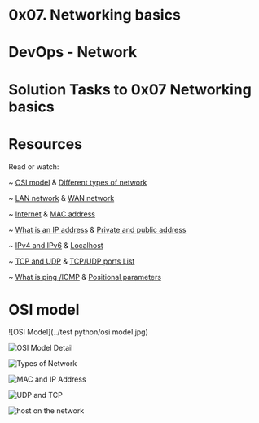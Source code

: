 # 0x07. Networking basics

# DevOps - Network

# Solution Tasks to 0x07 Networking basics

# Resources

Read or watch:

~ [OSI model](https://en.wikipedia.org/wiki/OSI_model) & [Different types of network](https://www.lifewire.com/lans-wans-and-other-area-networks-817376)

~ [LAN network](https://en.wikipedia.org/wiki/Local_area_network) & [WAN network](https://en.wikipedia.org/wiki/Wide_area_network)

~ [Internet](https://en.wikipedia.org/wiki/Internet) & [MAC address](https://whatismyipaddress.com/mac-address)

~ [What is an IP address](https://www.bleepingcomputer.com/tutorials/ip-addresses-explained/) & [Private and public address](https://www.iplocation.net/public-vs-private-ip-address)

~ [IPv4 and IPv6](https://www.webopedia.com/insights/ipv6-ipv4-difference/) & [Localhost](https://en.wikipedia.org/wiki/Localhost)

~ [TCP and UDP](https://www.howtogeek.com/190014/htg-explains-what-is-the-difference-between-tcp-and-udp/) & [TCP/UDP ports List](https://en.wikipedia.org/wiki/List_of_TCP_and_UDP_port_numbers)

~ [What is ping /ICMP](https://en.wikipedia.org/wiki/Ping_%28networking_utility%29) & [Positional parameters](https://wiki.bash-hackers.org/scripting/posparams)

# OSI model

![OSI Model](../test python/osi model.jpg)

![OSI Model Detail](https://s3.amazonaws.com/alx-intranet.hbtn.io/uploads/medias/2020/9/0fc96bd99faa7941b18bcae4c5f90c6acd11791d.jpg?X-Amz-Algorithm=AWS4-HMAC-SHA256&X-Amz-Credential=AKIARDDGGGOUSBVO6H7D%2F20230201%2Fus-east-1%2Fs3%2Faws4_request&X-Amz-Date=20230201T203148Z&X-Amz-Expires=86400&X-Amz-SignedHeaders=host&X-Amz-Signature=fdc515641087a88a890ffb687752eb9cd43ec7f33e293a30cf935c7c0a596018)

![Types of Network](https://s3.amazonaws.com/alx-intranet.hbtn.io/uploads/medias/2020/9/4b995d4f8078b44afa968d68a98035d2bd7e8fac.jpg?X-Amz-Algorithm=AWS4-HMAC-SHA256&X-Amz-Credential=AKIARDDGGGOUSBVO6H7D%2F20230201%2Fus-east-1%2Fs3%2Faws4_request&X-Amz-Date=20230201T203148Z&X-Amz-Expires=86400&X-Amz-SignedHeaders=host&X-Amz-Signature=3068750d71d4d7693836713ec2be6032bb3c2d351899175992dfad1976968c8b)

![MAC and IP Address](https://s3.amazonaws.com/alx-intranet.hbtn.io/uploads/medias/2020/9/1e348ba3bcbb094b02922f821ffeb3d8c5438b7b.jpg?X-Amz-Algorithm=AWS4-HMAC-SHA256&X-Amz-Credential=AKIARDDGGGOUSBVO6H7D%2F20230202%2Fus-east-1%2Fs3%2Faws4_request&X-Amz-Date=20230202T192301Z&X-Amz-Expires=86400&X-Amz-SignedHeaders=host&X-Amz-Signature=cc3a7ddd4c00b6b6c683a270f334b183b275fc012d5be7a1604196756d900306)

![UDP and TCP](https://s3.amazonaws.com/alx-intranet.hbtn.io/uploads/medias/2020/9/3d92e3c4a470f8ecf4c73db511fcbbadaa002e1c.jpg?X-Amz-Algorithm=AWS4-HMAC-SHA256&X-Amz-Credential=AKIARDDGGGOUSBVO6H7D%2F20230202%2Fus-east-1%2Fs3%2Faws4_request&X-Amz-Date=20230202T192301Z&X-Amz-Expires=86400&X-Amz-SignedHeaders=host&X-Amz-Signature=ed800bd206ef4aab3b2f7ac598d9c89b31f03fe3f2941d653e2556f70d3de34f)

![ host on the network](https://media.giphy.com/media/uDxkJAVSU7GY8/giphy.gif)
